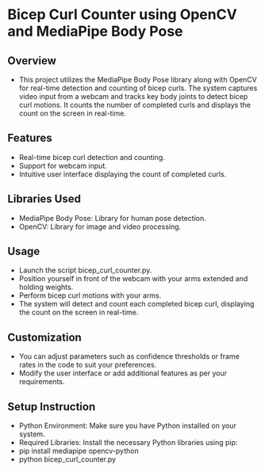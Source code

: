# Bicep Curl Counter using OpenCV and MediaPipe Body Pose

## Overview
- This project utilizes the MediaPipe Body Pose library along with OpenCV for real-time detection and counting of bicep curls. The system captures video input from a webcam and tracks key body joints to detect bicep curl motions. It counts the number of completed curls and displays the count on the screen in real-time.

## Features
- Real-time bicep curl detection and counting.
- Support for webcam input.
- Intuitive user interface displaying the count of completed curls.

## Libraries Used
- MediaPipe Body Pose: Library for human pose detection.
- OpenCV: Library for image and video processing.

## Usage
- Launch the script bicep_curl_counter.py.
- Position yourself in front of the webcam with your arms extended and holding weights.
- Perform bicep curl motions with your arms.
- The system will detect and count each completed bicep curl, displaying the count on the screen in real-time.

## Customization
- You can adjust parameters such as confidence thresholds or frame rates in the code to suit your preferences.
- Modify the user interface or add additional features as per your requirements.

## Setup Instruction
- Python Environment: Make sure you have Python installed on your system.
- Required Libraries: Install the necessary Python libraries using pip:
- pip install mediapipe opencv-python
- python bicep_curl_counter.py
